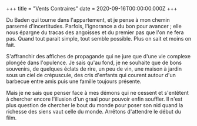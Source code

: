 +++
title = "Vents Contraires"
date = 2020-09-16T00:00:00.000Z
+++

Du Baden qui tourne dans l'appartement, et je pense à mon chemin parsemé d'incertitudes. Parfois, l'ignorance a du bon pour avancer ; elle nous épargne du tracas des angoisses et du premier pas que l'on ne fera pas. Quand tout parait simple, tout semble possible. Plus on sait et moins on fait.

S'affranchir des affiches de propagande qui ne jure que d'une vie complexe plongée dans l'opulence. Je sais qu'au fond, je ne souhaite que de bons souvenirs, de quelques éclats de rire, un peu de vin, une maison à jardin sous un ciel de crépuscule, des cris d'enfants qui courent autour d'un barbecue entre amis puis une famille toujours présente.

Mais je ne sais que penser face à mes démons qui ne cessent et s'entêtent à chercher encore l'illusion d'un graal pour pouvoir enfin souffler. Il n'est plus question de chercher le bout du monde pour poser son nid quand la richesse des siens vaut celle du monde. Arrêtons d'attendre le début du film.
